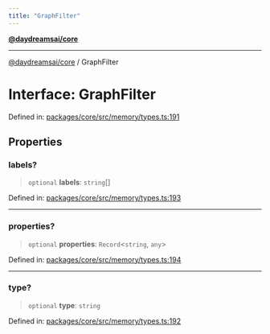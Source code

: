 ```yaml
---
title: "GraphFilter"
---
```


[**@daydreamsai/core**](./api-reference.md)

***

[@daydreamsai/core](./api-reference.md) / GraphFilter

# Interface: GraphFilter

Defined in: [packages/core/src/memory/types.ts:191](https://github.com/dojoengine/daydreams/blob/877d54c3d7a1ffa2e1fe799ae3402216c969af05/packages/core/src/memory/types.ts#L191)

## Properties

### labels?

> `optional` **labels**: `string`[]

Defined in: [packages/core/src/memory/types.ts:193](https://github.com/dojoengine/daydreams/blob/877d54c3d7a1ffa2e1fe799ae3402216c969af05/packages/core/src/memory/types.ts#L193)

***

### properties?

> `optional` **properties**: `Record`\<`string`, `any`\>

Defined in: [packages/core/src/memory/types.ts:194](https://github.com/dojoengine/daydreams/blob/877d54c3d7a1ffa2e1fe799ae3402216c969af05/packages/core/src/memory/types.ts#L194)

***

### type?

> `optional` **type**: `string`

Defined in: [packages/core/src/memory/types.ts:192](https://github.com/dojoengine/daydreams/blob/877d54c3d7a1ffa2e1fe799ae3402216c969af05/packages/core/src/memory/types.ts#L192)

